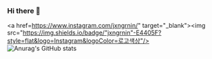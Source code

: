 ### Hi there 👋

<!--
**jungmiinn/jungmiinn** is a ✨ _special_ ✨ repository because its `README.md` (this file) appears on your GitHub profile.

Here are some ideas to get you started:

- 🔭 I’m currently working on ... actually I am still a student.
- 🌱 I’m currently learning ... algorithm, network, AI etc
- 👯 I’m looking to collaborate on ... any
- 🤔 I’m looking for help with ...
- 💬 Ask me about ...
- 📫 How to reach me: ...
- 😄 Pronouns: ...
- ⚡ Fun fact: ...
-->

<a href=https://www.instagram.com/jxngrnin/" target="_blank"><img src="https://img.shields.io/badge/"jxngrnin"-E4405F?style=flat&logo=Instagram&logoColor=로고색상"/></a>
</br>
![Anurag's GitHub stats](https://github-readme-stats.vercel.app/api?username=jungmiinn&show_icons=true&theme=radical)

